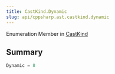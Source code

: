 ```yaml
---
title: CastKind.Dynamic
slug: api/cppsharp.ast.castkind.dynamic
---
```

Enumeration Member in [CastKind](/api/cppsharp/ast/castkind)

## Summary



```csharp
Dynamic = 8
```

